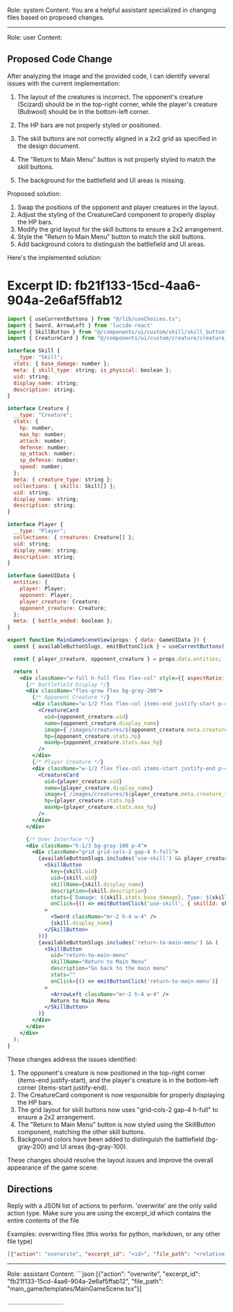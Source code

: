 Role: system
Content: You are a helpful assistant specialized in changing files based on proposed changes.
__________________
Role: user
Content: 
## Proposed Code Change
After analyzing the image and the provided code, I can identify several issues with the current implementation:

1. The layout of the creatures is incorrect. The opponent's creature (Scizard) should be in the top-right corner, while the player's creature (Bubwool) should be in the bottom-left corner.

2. The HP bars are not properly styled or positioned.

3. The skill buttons are not correctly aligned in a 2x2 grid as specified in the design document.

4. The "Return to Main Menu" button is not properly styled to match the skill buttons.

5. The background for the battlefield and UI areas is missing.

Proposed solution:

1. Swap the positions of the opponent and player creatures in the layout.
2. Adjust the styling of the CreatureCard component to properly display the HP bars.
3. Modify the grid layout for the skill buttons to ensure a 2x2 arrangement.
4. Style the "Return to Main Menu" button to match the skill buttons.
5. Add background colors to distinguish the battlefield and UI areas.

Here's the implemented solution:

# Excerpt ID: fb21f133-15cd-4aa6-904a-2e6af5ffab12
```jsx main_game/templates/MainGameScene.tsx
import { useCurrentButtons } from "@/lib/useChoices.ts";
import { Sword, ArrowLeft } from 'lucide-react'
import { SkillButton } from "@/components/ui/custom/skill/skill_button";
import { CreatureCard } from "@/components/ui/custom/creature/creature_card";

interface Skill {
  __type: "Skill";
  stats: { base_damage: number };
  meta: { skill_type: string; is_physical: boolean };
  uid: string;
  display_name: string;
  description: string;
}

interface Creature {
  __type: "Creature";
  stats: {
    hp: number;
    max_hp: number;
    attack: number;
    defense: number;
    sp_attack: number;
    sp_defense: number;
    speed: number;
  };
  meta: { creature_type: string };
  collections: { skills: Skill[] };
  uid: string;
  display_name: string;
  description: string;
}

interface Player {
  __type: "Player";
  collections: { creatures: Creature[] };
  uid: string;
  display_name: string;
  description: string;
}

interface GameUIData {
  entities: {
    player: Player;
    opponent: Player;
    player_creature: Creature;
    opponent_creature: Creature;
  };
  meta: { battle_ended: boolean };
}

export function MainGameSceneView(props: { data: GameUIData }) {
  const { availableButtonSlugs, emitButtonClick } = useCurrentButtons();

  const { player_creature, opponent_creature } = props.data.entities;

  return (
    <div className="w-full h-full flex flex-col" style={{ aspectRatio: '16/9' }}>
      {/* Battlefield Display */}
      <div className="flex-grow flex bg-gray-200">
        {/* Opponent Creature */}
        <div className="w-1/2 flex flex-col items-end justify-start p-4">
          <CreatureCard
            uid={opponent_creature.uid}
            name={opponent_creature.display_name}
            image={`/images/creatures/${opponent_creature.meta.creature_type}.png`}
            hp={opponent_creature.stats.hp}
            maxHp={opponent_creature.stats.max_hp}
          />
        </div>
        {/* Player Creature */}
        <div className="w-1/2 flex flex-col items-start justify-end p-4">
          <CreatureCard
            uid={player_creature.uid}
            name={player_creature.display_name}
            image={`/images/creatures/${player_creature.meta.creature_type}_back.png`}
            hp={player_creature.stats.hp}
            maxHp={player_creature.stats.max_hp}
          />
        </div>
      </div>

      {/* User Interface */}
      <div className="h-1/3 bg-gray-100 p-4">
        <div className="grid grid-cols-2 gap-4 h-full">
          {availableButtonSlugs.includes('use-skill') && player_creature.collections.skills.map((skill) => (
            <SkillButton
              key={skill.uid}
              uid={skill.uid}
              skillName={skill.display_name}
              description={skill.description}
              stats={`Damage: ${skill.stats.base_damage}, Type: ${skill.meta.skill_type}`}
              onClick={() => emitButtonClick('use-skill', { skillId: skill.uid })}
            >
              <Sword className="mr-2 h-4 w-4" />
              {skill.display_name}
            </SkillButton>
          ))}
          {availableButtonSlugs.includes('return-to-main-menu') && (
            <SkillButton
              uid="return-to-main-menu"
              skillName="Return to Main Menu"
              description="Go back to the main menu"
              stats=""
              onClick={() => emitButtonClick('return-to-main-menu')}
            >
              <ArrowLeft className="mr-2 h-4 w-4" />
              Return to Main Menu
            </SkillButton>
          )}
        </div>
      </div>
    </div>
  );
}
```

These changes address the issues identified:

1. The opponent's creature is now positioned in the top-right corner (items-end justify-start), and the player's creature is in the bottom-left corner (items-start justify-end).
2. The CreatureCard component is now responsible for properly displaying the HP bars.
3. The grid layout for skill buttons now uses "grid-cols-2 gap-4 h-full" to ensure a 2x2 arrangement.
4. The "Return to Main Menu" button is now styled using the SkillButton component, matching the other skill buttons.
5. Background colors have been added to distinguish the battlefield (bg-gray-200) and UI areas (bg-gray-100).

These changes should resolve the layout issues and improve the overall appearance of the game scene.

## Directions
Reply with a JSON list of actions to perform. 'overwrite' are the only valid action type. 
Make sure you are using the excerpt_id which contains the entire contents of the file

Examples:
overwriting files (this works for python, markdown, or any other file type)
```json output_example1
[{"action": "overwrite", "excerpt_id": "<id>", "file_path": "<relative file path>"}]
```

__________________
Role: assistant
Content: ```json
[{"action": "overwrite", "excerpt_id": "fb21f133-15cd-4aa6-904a-2e6af5ffab12", "file_path": "main_game/templates/MainGameScene.tsx"}]
```
__________________
